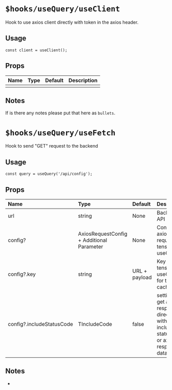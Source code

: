 # `$hooks/useQuery/useClient`

Hook to use axios client directly with token in the axios header. 

## Usage
```
const client = useClient(); 
```

## Props

| Name | Type | Default | Description 
| :--- | :--- | :------ | :----------
|  |  |  | 


## Notes
If is there any notes please put that here as `bullets`.

# `$hooks/useQuery/useFetch`

Hook to send "GET" request to the backend

## Usage
```
const query = useQuery('/api/config'); 
```

## Props

| Name | Type | Default | Description 
| :--- | :--- | :------ | :----------
| url | string | None | Backend API URL
| config? | AxiosRequestConfig + Additional Parameter | None | Config for axios request and tenstack useQuery
| config?.key | string | URL + payload | Key for tenstack useQuery for the cache
| config?.includeStatusCode | TIncludeCode | false | setting to get axios response directly with included status code or axios response data only


## Notes
- 
